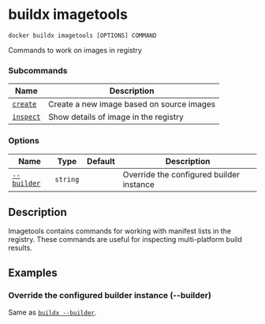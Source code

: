 # buildx imagetools

```
docker buildx imagetools [OPTIONS] COMMAND
```

<!---MARKER_GEN_START-->
Commands to work on images in registry

### Subcommands

| Name | Description |
| --- | --- |
| [`create`](buildx_imagetools_create.md) | Create a new image based on source images |
| [`inspect`](buildx_imagetools_inspect.md) | Show details of image in the registry |


### Options

| Name | Type | Default | Description |
| --- | --- | --- | --- |
| [`--builder`](#builder) | `string` |  | Override the configured builder instance |


<!---MARKER_GEN_END-->

## Description

Imagetools contains commands for working with manifest lists in the registry.
These commands are useful for inspecting multi-platform build results.

## Examples

### <a name="builder"></a> Override the configured builder instance (--builder)

Same as [`buildx --builder`](buildx.md#builder).
